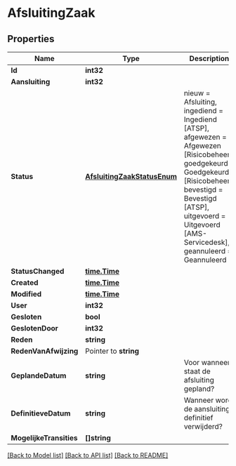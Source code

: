 # AfsluitingZaak

## Properties

Name | Type | Description | Notes
------------ | ------------- | ------------- | -------------
**Id** | **int32** |  | [readonly] 
**Aansluiting** | **int32** |  | 
**Status** | [**AfsluitingZaakStatusEnum**](AfsluitingZaakStatusEnum.md) | nieuw &#x3D; Afsluiting, ingediend &#x3D; Ingediend [ATSP], afgewezen &#x3D; Afgewezen [Risicobeheer], goedgekeurd &#x3D; Goedgekeurd [Risicobeheer], bevestigd &#x3D; Bevestigd [ATSP], uitgevoerd &#x3D; Uitgevoerd [AMS-Servicedesk], geannuleerd &#x3D; Geannuleerd | [readonly] 
**StatusChanged** | [**time.Time**](time.Time.md) |  | [readonly] 
**Created** | [**time.Time**](time.Time.md) |  | [readonly] 
**Modified** | [**time.Time**](time.Time.md) |  | [readonly] 
**User** | **int32** |  | [readonly] 
**Gesloten** | **bool** |  | [readonly] 
**GeslotenDoor** | **int32** |  | [readonly] 
**Reden** | **string** |  | 
**RedenVanAfwijzing** | Pointer to **string** |  | [optional] 
**GeplandeDatum** | **string** | Voor wanneer staat de afsluiting gepland? | 
**DefinitieveDatum** | **string** | Wanneer wordt de aansluiting definitief verwijderd? | [readonly] 
**MogelijkeTransities** | **[]string** |  | [readonly] 

[[Back to Model list]](../README.md#documentation-for-models) [[Back to API list]](../README.md#documentation-for-api-endpoints) [[Back to README]](../README.md)


